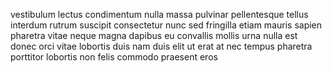 vestibulum lectus condimentum nulla massa pulvinar pellentesque tellus interdum
rutrum suscipit consectetur nunc sed fringilla etiam mauris sapien pharetra
vitae neque magna dapibus eu convallis mollis urna nulla est donec orci vitae
lobortis duis nam duis elit ut erat at nec tempus pharetra porttitor lobortis
non felis commodo praesent eros